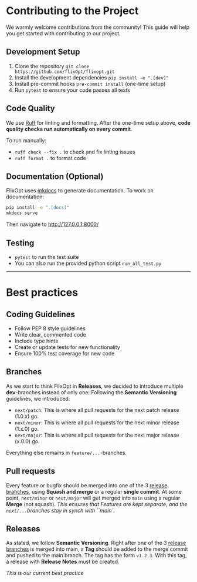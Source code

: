 # Contributing to the Project

We warmly welcome contributions from the community! This guide will help you get started with contributing to our project.

## Development Setup
1. Clone the repository `git clone https://github.com/flixOpt/flixopt.git`
2. Install the development dependencies `pip install -e ".[dev]"`
3. Install pre-commit hooks `pre-commit install` (one-time setup)
4. Run `pytest` to ensure your code passes all tests

## Code Quality
We use [Ruff](https://github.com/astral-sh/ruff) for linting and formatting. After the one-time setup above, **code quality checks run automatically on every commit**.

To run manually:
- `ruff check --fix .` to check and fix linting issues
- `ruff format .` to format code

## Documentation (Optional)
FlixOpt uses [mkdocs](https://www.mkdocs.org/) to generate documentation.
To work on documentation:
```bash
pip install -e ".[docs]"
mkdocs serve
```
Then navigate to http://127.0.0.1:8000/

## Testing
- `pytest` to run the test suite
- You can also run the provided python script `run_all_test.py`

---
# Best practices

## Coding Guidelines

- Follow PEP 8 style guidelines
- Write clear, commented code
- Include type hints
- Create or update tests for new functionality
- Ensure 100% test coverage for new code

## Branches
As we start to think FlixOpt in **Releases**, we decided to introduce multiple **dev**-branches instead of only one:
Following the **Semantic Versioning** guidelines, we introduced:
- `next/patch`: This is where all pull requests for the next patch release (1.0.x) go.
- `next/minor`: This is where all pull requests for the next minor release (1.x.0) go.
- `next/major`: This is where all pull requests for the next major release (x.0.0) go.

Everything else remains in `feature/...`-branches.

## Pull requests
Every feature or bugfix should be merged into one of the 3 [release branches](#branches), using **Squash and merge** or a regular **single commit**.
At some point, `next/minor` or `next/major` will get merged into `main` using a regular **Merge**  (not squash).
*This ensures that Features are kept separate, and the `next/...`branches stay in synch with ``main`.*

## Releases
As stated, we follow **Semantic Versioning**.
Right after one of the 3 [release branches](#branches) is merged into main, a **Tag** should be added to the merge commit and pushed to the main branch. The tag has the form `v1.2.3`.
With this tag,  a release with **Release Notes** must be created.

*This is our current best practice*
